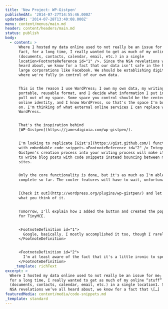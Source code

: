 ```yaml
---
title: 'New Project: WP-Gistpen'
publishedAt: '2014-07-27T14:55:46.000Z'
updatedAt: '2014-07-28T13:40:08.000Z'
menu: content/menus/main.md
header: content/headers/main.md
status: publish
body:
  - content: >
      Where I hosted my data online used to not really be an issue for me; in
      fact, for a long time, I really wanted to get as much of my online "stuff"
      (documents, contacts, calendar, email, etc.) in a single
      location<FootnoteReference id="1" />. Since the NSA revelations we've all
      heard about, we know for a fact that our data isn't safe in the hands of
      large corporations like Facebook. We should be establishing digital spaces
      where we're fully in control of our own data.


      This is the reason I use WordPress; I own my own data, my writing is in a
      portable, reusable format, and I decide what information I put into and
      pull out of my space. Some space you control should be the center of your
      online identity, and I know WordPress, so that's the space I'm building
      on. I'm thinking of what external online services I can replace with
      WordPress.


      That's the inspiration behind
      [WP-Gistpen](https://jamesdigioia.com/wp-gistpen/).


      I'm looking to replicate [Gist's](https://gist.github.com/) functionality
      with embeddable code snippets.<FootnoteReference id="2" /> Integrating the
      Gistpen's creation process into your writing process will make it easier
      to write blog posts with code snippets instead bouncing between multiple
      sites.


      Only the core functionality is done, but it's as much as I'm able to
      complete so far. The cooler features will have to wait, unfortunately.


      [Check it out](http://wordpress.org/plugins/wp-gistpen/) and let me know
      what you think of it.


      Tomorrow, I'll explain how I added the button and created the pop-up modal
      for TinyMCE.


      <FootnoteDefinition id="1">
        Google, basically. I mostly accomplished it too, though I rarely use them for social networking, but they even have my music library. Certainly not "everything," but more than I wish I had, sometimes. Great, single point-of-failure for my online life.
      </FootnoteDefinition>


      <FootnoteDefinition id="2">
        I'm at least aware of the fact that it's a little ironic to speak in big terms about owning your own online space while my contribution is very focused on a small group of people, but I'm building this first because the core of it seems within my skillset while the bigger ideas would teach me a lot. There are definitely a lot of possible ways to make owning your own space easier.
      </FootnoteDefinition>
    _template: richText
excerpt: >
  Where I hosted my data online used to not really be an issue for me; in fact,
  for a long time, I really wanted to get as much of my online “stuff”
  (documents, contacts, calendar, email, etc.) in a single location1. Since the
  NSA revelations we’ve all heard about, we know for a fact that \[…]
featuredMedia: content/media/code-snippets.md
_template: standard
---
```


